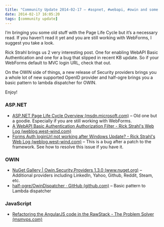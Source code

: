 ```yaml
---
title: "Community Update 2014-02-17 – #aspnet, #webapi, #owin and some #angularjs"
date: 2014-02-17 16:05:20
tags: [community update]
---
```


I’m bringing you some old stuff with the Page Life Cycle but it’s a necessary read. If you haven’t read it yet and you are still working with WebForms, I suggest you take a look.

Rick Strahl brings us 2 very interesting post. One for enabling WebAPI Basic Authentication and one for a bug that slipped in recent KB update. So if your WebForms default to MVC login URL, check that out.

On the OWIN side of things, a new release of Security providers brings you a whole lot of new supported OpenID provider and half-ogre brings you a basic pattern to lambda dispatcher for OWIN.

Enjoy!

### ASP.NET

*   [ASP.NET Page Life Cycle Overview (msdn.microsoft.com)](http://msdn.microsoft.com/en-us/library/ms178472(v=vs.100).aspx) – Old one but a goodie. Especially if you are still working with WebForms.
*   [A WebAPI Basic Authentication Authorization Filter - Rick Strahl's Web Log (weblog.west-wind.com)](http://weblog.west-wind.com/posts/2013/Apr/18/A-WebAPI-Basic-Authentication-Authorization-Filter)
*   [Forms Auth loginUrl not working after Windows Update? - Rick Strahl's Web Log (weblog.west-wind.com)](http://weblog.west-wind.com/posts/2014/Feb/15/Forms-Auth-loginUrl-not-working-after-Windows-Update) – This is a bug after a patch to the framework. See how to resolve this issue if you have it. 

### OWIN

*   [NuGet Gallery | Owin.Security.Providers 1.3.0 (www.nuget.org)](http://www.nuget.org/packages/Owin.Security.Providers/) – Additional providers including LinkedIn, Yahoo, Github, Reddit, Steam, etc.
*   [half-ogre/OwinDispatcher · GitHub (github.com)](https://github.com/half-ogre/OwinDispatcher) – Basic pattern to Lambda dispatcher 

### JavaScript

*   [Refactoring the AngularJS code in the RawStack - The Problem Solver (msmvps.com)](http://msmvps.com/blogs/theproblemsolver/archive/2014/02/17/refactoring-the-angularjs-code-in-the-rawstack.aspx)